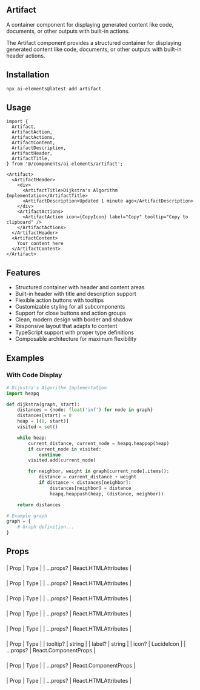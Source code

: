 ## Artifact

A container component for displaying generated content like code, documents, or other outputs with built-in actions.

The Artifact component provides a structured container for displaying generated content like code, documents, or other outputs with built-in header actions.

## Installation

```bash
npx ai-elements@latest add artifact
```

## Usage

```tsx
import {
  Artifact,
  ArtifactAction,
  ArtifactActions,
  ArtifactContent,
  ArtifactDescription,
  ArtifactHeader,
  ArtifactTitle,
} from '@/components/ai-elements/artifact';

<Artifact>
  <ArtifactHeader>
    <div>
      <ArtifactTitle>Dijkstra's Algorithm Implementation</ArtifactTitle>
      <ArtifactDescription>Updated 1 minute ago</ArtifactDescription>
    </div>
    <ArtifactActions>
      <ArtifactAction icon={CopyIcon} label="Copy" tooltip="Copy to clipboard" />
    </ArtifactActions>
  </ArtifactHeader>
  <ArtifactContent>
    Your content here
  </ArtifactContent>
</Artifact>
```

## Features

- Structured container with header and content areas
- Built-in header with title and description support
- Flexible action buttons with tooltips
- Customizable styling for all subcomponents
- Support for close buttons and action groups
- Clean, modern design with border and shadow
- Responsive layout that adapts to content
- TypeScript support with proper type definitions
- Composable architecture for maximum flexibility

## Examples

### With Code Display

```python
# Dijkstra's Algorithm Implementation
import heapq

def dijkstra(graph, start):
    distances = {node: float('inf') for node in graph}
    distances[start] = 0
    heap = [(0, start)]
    visited = set()

    while heap:
        current_distance, current_node = heapq.heappop(heap)
        if current_node in visited:
            continue
        visited.add(current_node)

        for neighbor, weight in graph[current_node].items():
            distance = current_distance + weight
            if distance < distances[neighbor]:
                distances[neighbor] = distance
                heapq.heappush(heap, (distance, neighbor))

    return distances

# Example graph
graph = {
    # Graph definition...
}
```

## Props

### <Artifact />

| Prop | Type |
| ...props? | React.HTMLAttributes<HTMLDivElement> |

### <ArtifactHeader />

| Prop | Type |
| ...props? | React.HTMLAttributes<HTMLDivElement> |

### <ArtifactTitle />

| Prop | Type |
| ...props? | React.HTMLAttributes<HTMLParagraphElement> |

### <ArtifactDescription />

| Prop | Type |
| ...props? | React.HTMLAttributes<HTMLParagraphElement> |

### <ArtifactActions />

| Prop | Type |
| ...props? | React.HTMLAttributes<HTMLDivElement> |

### <ArtifactAction />

| Prop | Type |
| tooltip? | string |
| label? | string |
| icon? | LucideIcon |
| ...props? | React.ComponentProps<typeof Button> |

### <ArtifactClose />

| Prop | Type |
| ...props? | React.ComponentProps<typeof Button> |

### <ArtifactContent />

| Prop | Type |
| ...props? | React.HTMLAttributes<HTMLDivElement> |

